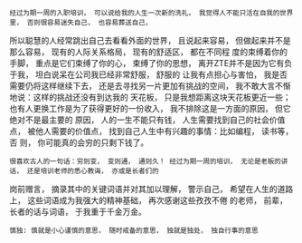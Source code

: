     经过为期一周的入职培训， 可以说给我的人生一次新的洗礼， 我觉得人不能只活在自我的世界里， 否则很容易迷失自己， 也容易葬送自己， 
所以聪慧的人经常跳出自己去看看外面的世界， 且说起来容易， 但做起来并不是那么容易， 现有的人际关系格局， 现有的舒适区， 都在不同程
度的束缚着你的手脚， 重点是它们束缚了你的心， 束缚了你的思想， 离开ZTE并不是因为它有负于我， 坦白说呆在公司我已经非常舒服， 舒服的
让我有点担心与害怕， 我是否需要仍将这样继续下去， 还是去寻找另一片更加有挑战的空间， 我不敢大言不惭地说：这样的挑战还没有到达我的
天花板， 只是我想距离这块天花板更近一些； 也有人更换工作是为了获得更好的一份收入， 我不排除这是一方面的原因， 但它绝对不是最主要的
原因， 人的一生不能只有钱， 人生需要找到自己的社会价值点， 被他人需要的价值点， 找到自己人生中有兴趣的事情：比如编程， 读书等， 否
则， 你可能真的会穷的只剩下钱了。

    很喜欢古人的一句话：穷则变， 变则通， 通则久！ 经过为期一周的培训， 无论是老板的讲话， 还是培训老师的悉心教诲， 亦或是长者们的
岗前赠言， 摘录其中的关键词语并对其加以理解， 警示自己， 希望在人生的道路上， 这些词语成为我强大的精神基础， 再次感谢这些孜孜不倦
的老师， 前辈， 长者的话与词语， 于我重于千金万金。

    慎独: 慎就是小心谨慎的意思， 随时戒备的意思， 独就是独处， 独自行事的意思
